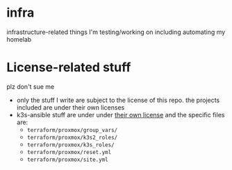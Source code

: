 # infra

infrastructure-related things I'm testing/working on including automating my homelab

# License-related stuff

 plz don't sue me

- only the stuff I write are subject to the license of this repo. the projects included are under their own licenses
- k3s-ansible stuff are under under [their own license](https://github.com/k3s-io/k3s-ansible/blob/master/LICENSE) and the specific files are:
	* `terraform/proxmox/group_vars/`
	* `terraform/proxmox/k3s2_roles/`
	* `terraform/proxmox/k3s_roles/`
	* `terraform/proxmox/reset.yml`
	* `terraform/proxmox/site.yml`
